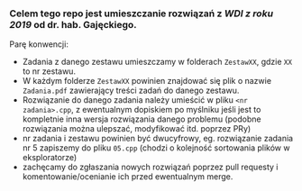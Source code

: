 ### Celem tego repo jest umieszczanie rozwiązań z _WDI z roku 2019_ od dr. hab. Gajęckiego.

Parę konwencji: 
- Zadania z danego zestawu umieszczamy w folderach `ZestawXX`, gdzie `XX` to nr zestawu.
- W każdym folderze `ZestawXX` powinien znajdować się plik o nazwie `Zadania.pdf` zawierający treści zadań do danego zestawu.
- Rozwiązanie do danego zadania należy umieścić w pliku `<nr zadania>.cpp`, z ewentualnym dopiskiem po myślniku jeśli jest to kompletnie inna wersja rozwiązania danego problemu (podobne rozwiązania można ulepszać, modyfikować itd. poprzez PRy)
- nr zadania i zestawu powinien być dwucyfrowy, eg. rozwiązanie zadania nr 5 zapiszemy do pliku `05.cpp` (chodzi o kolejność sortowania plików w eksploratorze)
- zachęcamy do zgłaszania nowych rozwiązań poprzez pull requesty i komentowanie/ocenianie ich przed ewentualnym merge.
